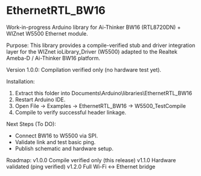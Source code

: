 EthernetRTL_BW16
=================

Work-in-progress Arduino library for Ai-Thinker BW16 (RTL8720DN) + WIZnet W5500 Ethernet module.

Purpose:
This library provides a compile-verified stub and driver integration layer for the
WIZnet ioLibrary_Driver (W5500) adapted to the Realtek Ameba-D / Ai-Thinker BW16 platform.

Version 1.0.0: Compilation verified only (no hardware test yet).

Installation:
1. Extract this folder into Documents\Arduino\libraries\EthernetRTL_BW16
2. Restart Arduino IDE.
3. Open File -> Examples -> EthernetRTL_BW16 -> W5500_TestCompile
4. Compile to verify successful header linkage.

Next Steps (To DO):
- Connect BW16 to W5500 via SPI.
- Validate link and test basic ping.
- Publish schematic and hardware setup.

Roadmap:
v1.0.0  Compile verified only (this release)
v1.1.0  Hardware validated (ping verified)
v1.2.0  Full Wi-Fi ↔ Ethernet bridge
